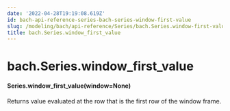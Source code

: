 ```yaml
---
date: '2022-04-28T19:19:08.619Z'
id: bach-api-reference-series-bach-series-window-first-value
slug: /modeling/bach/api-reference/Series/bach.Series.window-first-value/
title: bach.Series.window_first_value
---
```


# bach.Series.window_first_value


#### Series.window_first_value(window=None)
Returns value evaluated at the row that is the first row of the window frame.

<!-- !! processed by numpydoc !! -->
